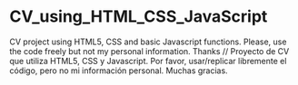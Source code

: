 # CV_using_HTML_CSS_JavaScript
CV project using HTML5, CSS and basic Javascript functions. Please, use the code freely but not my personal information. Thanks // Proyecto de CV que utiliza HTML5, CSS y Javascript. Por favor, usar/replicar libremente el código, pero no mi información personal. Muchas gracias.
